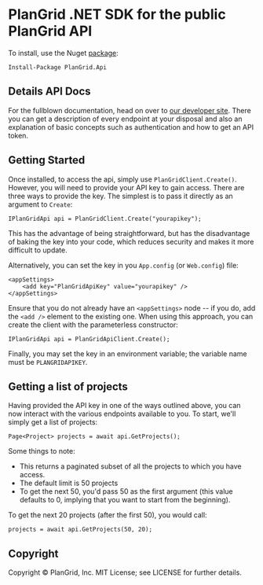 # PlanGrid .NET SDK for the public PlanGrid API

To install, use the Nuget [package](https://www.nuget.org/packages/PlanGrid.Api/):

    Install-Package PlanGrid.Api
	
## Details API Docs

For the fullblown documentation, head on over to [our developer site](https://developer.plangrid.com).
There you can get a description of every endpoint at your disposal and also
an explanation of basic concepts such as authentication and how to get an 
API token.

## Getting Started

Once installed, to access the api, simply use `PlanGridClient.Create()`.
However, you will need to provide your API key to gain access.  There are 
three ways to provide the key.  The simplest is to pass it directly as an
argument to `Create`:

    IPlanGridApi api = PlanGridClient.Create("yourapikey");
    
This has the advantage of being straightforward, but has the disadvantage of
baking the key into your code, which reduces security and makes it more 
difficult to update.
	
Alternatively, you can set the key in you `App.config` (or `Web.config`) file: 

    <appSettings>
        <add key="PlanGridApiKey" value="yourapikey" />
    </appSettings>

Ensure that you do not already have an `<appSettings>` node -- if you do, add 
the `<add />` element to the existing one.  When using this approach, you can
create the client with the parameterless constructor:

    IPlanGridApi api = PlanGridApiClient.Create();
    
Finally, you may set the key in an environment variable; the variable name 
must be `PLANGRIDAPIKEY`.

## Getting a list of projects

Having provided the API key in one of the ways outlined above, you can now
interact with the various endpoints available to you.  To start, we'll simply
get a list of projects:

    Page<Project> projects = await api.GetProjects();
    
Some things to note:
* This returns a paginated subset of all the projects to which you have access.
* The default limit is 50 projects
* To get the next 50, you'd pass 50 as the first argument (this value defaults to
0, implying that you want to start from the beginning). 

To get the next 20 projects (after the first 50), you would call:

    projects = await api.GetProjects(50, 20);

## Copyright

Copyright &copy; PlanGrid, Inc. MIT License; see LICENSE for further details.